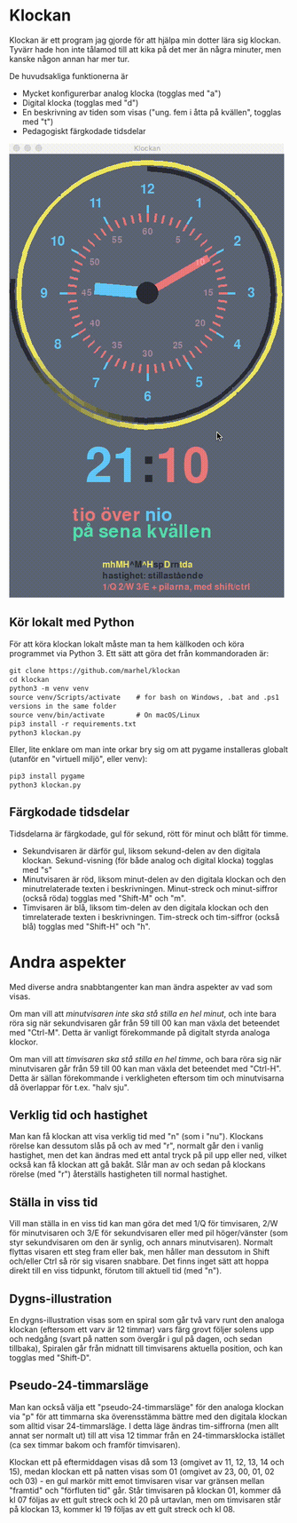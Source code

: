 # Klockan

Klockan är ett program jag gjorde för att hjälpa min dotter lära sig klockan. Tyvärr hade hon inte tålamod till att kika på det mer än några minuter, men kanske någon annan har mer tur. 

De huvudsakliga funktionerna är

* Mycket konfigurerbar analog klocka (togglas med "a")
* Digital klocka (togglas med "d")
* En beskrivning av tiden som visas ("ung. fem i åtta på kvällen", togglas med "t")
* Pedagogiskt färgkodade tidsdelar

![skärmbild av Klockan](images/klockan.gif)

## Kör lokalt med Python

För att köra klockan lokalt måste man ta hem källkoden och köra programmet via Python 3. Ett sätt att göra det från kommandoraden är:

    git clone https://github.com/marhel/klockan
    cd klockan
    python3 -m venv venv
    source venv/Scripts/activate    # for bash on Windows, .bat and .ps1 versions in the same folder
    source venv/bin/activate        # On macOS/Linux
    pip3 install -r requirements.txt
    python3 klockan.py

Eller, lite enklare om man inte orkar bry sig om att pygame installeras globalt (utanför en "virtuell miljö", eller venv):

    pip3 install pygame
    python3 klockan.py

## Färgkodade tidsdelar
Tidsdelarna är färgkodade, gul för sekund, rött för minut och blått för timme.

* Sekundvisaren är därför gul, liksom sekund-delen av den digitala klockan. Sekund-visning (för både analog och digital klocka) togglas med "s"
* Minutvisaren är röd, liksom minut-delen av den digitala klockan och den minutrelaterade texten i beskrivningen. Minut-streck och minut-siffror (också röda) togglas med "Shift-M" och "m".
* Timvisaren är blå, liksom tim-delen av den digitala klockan och den timrelaterade texten i beskrivningen. Tim-streck och tim-siffror (också blå) togglas med "Shift-H" och "h".

# Andra aspekter
Med diverse andra snabbtangenter kan man ändra aspekter av vad som visas.

Om man vill att *minutvisaren inte ska stå stilla en hel minut*, och inte bara röra sig när sekundvisaren går från 59 till 00 kan man växla det beteendet med "Ctrl-M". Detta är vanligt förekommande på digitalt styrda analoga klockor.

Om man vill att *timvisaren ska stå stilla en hel timme*, och bara röra sig när minutvisaren går från 59 till 00 kan man växla det beteendet med "Ctrl-H". Detta är sällan förekommande i verkligheten eftersom tim och minutvisarna då överlappar för t.ex. "halv sju".

## Verklig tid och hastighet
Man kan få klockan att visa verklig tid med "n" (som i "nu"). Klockans rörelse kan dessutom slås på och av med "r", normalt går den i vanlig hastighet, men det kan ändras med ett antal tryck på pil upp eller ned, vilket också kan få klockan att gå bakåt. Slår man av och sedan på klockans rörelse (med "r") återställs hastigheten till normal hastighet.

## Ställa in viss tid
Vill man ställa in en viss tid kan man göra det med 1/Q för timvisaren, 2/W för minutvisaren och 3/E för sekundvisaren eller med pil höger/vänster (som styr sekundvisaren om den är synlig, och annars minutvisaren). Normalt flyttas visaren ett steg fram eller bak, men håller man dessutom in Shift och/eller Ctrl så rör sig visaren snabbare. Det finns inget sätt att hoppa direkt till en viss tidpunkt, förutom till aktuell tid (med "n").

## Dygns-illustration
En dygns-illustration visas som en spiral som går två varv runt den analoga klockan (eftersom ett varv är 12 timmar) vars färg grovt följer solens upp och nedgång (svart på natten som övergår i gul på dagen, och sedan tillbaka), Spiralen går från midnatt till timvisarens aktuella position, och kan togglas med "Shift-D".

## Pseudo-24-timmarsläge
Man kan också välja ett "pseudo-24-timmarsläge" för den analoga klockan via "p" för att timmarna ska överensstämma bättre med den digitala klockan som alltid visar 24-timmarsläge. I detta läge ändras tim-siffrorna (men allt annat ser normalt ut) till att visa 12 timmar från en 24-timmarsklocka istället (ca sex timmar bakom och framför timvisaren).

Klockan ett på eftermiddagen visas då som 13 (omgivet av 11, 12, 13, 14 och 15), medan klockan ett på natten visas som 01 (omgivet av 23, 00, 01, 02 och 03) - en gul markör mitt emot timvisaren visar var gränsen mellan "framtid" och "förfluten tid" går. Står timvisaren på klockan 01, kommer då kl 07 följas av ett gult streck och kl 20 på urtavlan, men om timvisaren står på klockan 13, kommer kl 19 följas av ett gult streck och kl 08.

